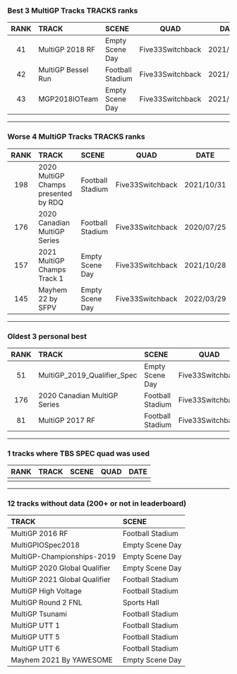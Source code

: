 ### Best 3 MultiGP Tracks TRACKS ranks
|RANK|TRACK|SCENE|QUAD|DATE|
|:---:|:---|:---|:---:|:---:|
|41|MultiGP 2018 RF|Empty Scene Day|Five33Switchback|2021/06/21|
|42|MultiGP Bessel Run|Football Stadium|Five33Switchback|2021/09/20|
|43|MGP2018IOTeam|Empty Scene Day|Five33Switchback|2021/05/23|
---
### Worse 4 MultiGP Tracks TRACKS ranks
|RANK|TRACK|SCENE|QUAD|DATE|
|:---:|:---|:---|:---:|:---:|
|198|2020 MultiGP Champs presented by RDQ|Football Stadium|Five33Switchback|2021/10/31|
|176|2020 Canadian MultiGP Series|Football Stadium|Five33Switchback|2020/07/25|
|157|2021 MultiGP Champs Track 1|Empty Scene Day|Five33Switchback|2021/10/28|
|145|Mayhem 22 by SFPV|Empty Scene Day|Five33Switchback|2022/03/29|
---
### Oldest 3 personal best
|RANK|TRACK|SCENE|QUAD|DATE|
|:---:|:---|:---|:---:|:---:|
|51|MultiGP_2019_Qualifier_Spec|Empty Scene Day|Five33Switchback|2020/07/20|
|176|2020 Canadian MultiGP Series|Football Stadium|Five33Switchback|2020/07/25|
|81|MultiGP 2017 RF|Football Stadium|Five33Switchback|2020/10/12|
---
### 1 tracks where TBS SPEC quad was used
|RANK|TRACK|SCENE|QUAD|DATE|
|:---:|:---|:---|:---:|:---:|
||||||
---
### 12 tracks without data (200+ or not in leaderboard)
|TRACK|SCENE|
|:---|:---|
|MultiGP 2016 RF|Football Stadium|
|MultiGPIOSpec2018|Empty Scene Day|
|MultiGP-Championships-2019|Empty Scene Day|
|MultiGP 2020 Global Qualifier|Empty Scene Day|
|MultiGP 2021 Global Qualifier|Football Stadium|
|MultiGP High Voltage|Football Stadium|
|MultiGP Round 2 FNL|Sports Hall|
|MultiGP Tsunami|Football Stadium|
|MultiGP UTT 1|Football Stadium|
|MultiGP UTT 5|Football Stadium|
|MultiGP UTT 6|Football Stadium|
|Mayhem 2021 By YAWESOME|Empty Scene Day|
